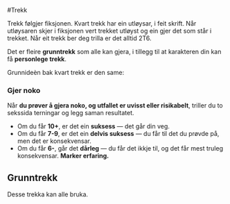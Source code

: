 #Trekk

Trekk følgjer fiksjonen. Kvart trekk har ein utløysar, i feit skrift. Når utløysaren skjer i fiksjonen vert trekket utløyst og ein gjer det som står i trekket. Når eit trekk ber deg trilla er det alltid 2T6.

Det er fleire __grunntrekk__ som alle kan gjera, i tillegg til at karakteren din kan få __personlege trekk__.  

Grunnideèn bak kvart trekk er den same:

### Gjer noko
Når __du prøver å gjera noko, og utfallet er uvisst eller risikabelt__, triller du to sekssida terningar og legg saman resultatet.


- Om du får __10+__, er det ein __suksess__ — det går din veg.
- Om du får __7-9__, er det ein __delvis suksess__ — du får til det du prøvde på, men det er konsekvensar.
- Om du får __6-__, går det __dårleg__ — du får det ikkje til, og det får mest truleg konsekvensar. __Marker erfaring.__


## Grunntrekk

Desse trekka kan alle bruka.


##
